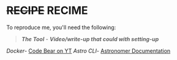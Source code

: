 # ~~RECIPE~~ RECIME
To reproduce me, you'll need the following:

> ***The Tool*** - ***Video/write-up that could with setting-up***

_Docker_- [Code Bear on YT](https://www.youtube.com/watch?v=ZyBBv1JmnWQ&ab_channel=CodeBear)
_Astro CLI_- [Astronomer Documentation](https://docs.astronomer.io/astro/cli/install-cli)
